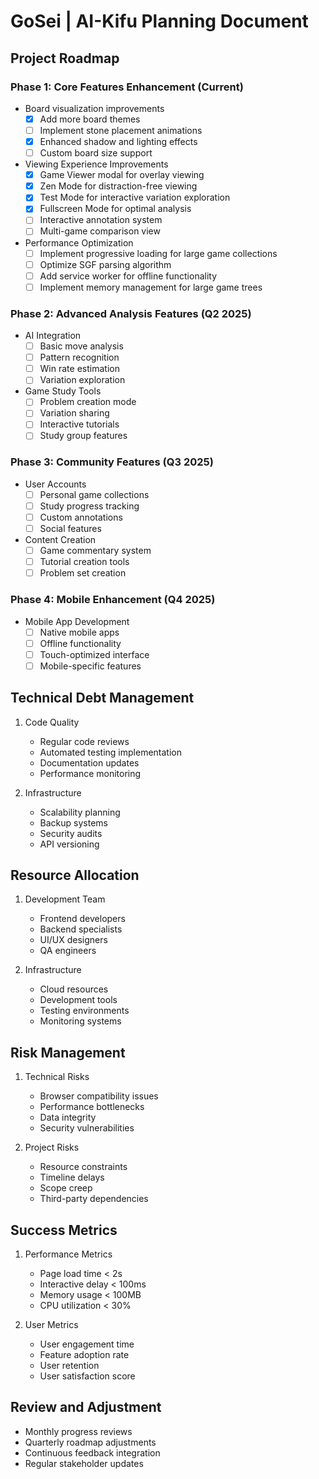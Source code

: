 # GoSei | AI-Kifu Planning Document

## Project Roadmap

### Phase 1: Core Features Enhancement (Current)
- Board visualization improvements
  - [x] Add more board themes
  - [ ] Implement stone placement animations
  - [x] Enhanced shadow and lighting effects
  - [ ] Custom board size support

- Viewing Experience Improvements
  - [x] Game Viewer modal for overlay viewing
  - [x] Zen Mode for distraction-free viewing
  - [x] Test Mode for interactive variation exploration
  - [x] Fullscreen Mode for optimal analysis
  - [ ] Interactive annotation system
  - [ ] Multi-game comparison view

- Performance Optimization
  - [ ] Implement progressive loading for large game collections
  - [ ] Optimize SGF parsing algorithm
  - [ ] Add service worker for offline functionality
  - [ ] Implement memory management for large game trees

### Phase 2: Advanced Analysis Features (Q2 2025)
- AI Integration
  - [ ] Basic move analysis
  - [ ] Pattern recognition
  - [ ] Win rate estimation
  - [ ] Variation exploration

- Game Study Tools
  - [ ] Problem creation mode
  - [ ] Variation sharing
  - [ ] Interactive tutorials
  - [ ] Study group features

### Phase 3: Community Features (Q3 2025)
- User Accounts
  - [ ] Personal game collections
  - [ ] Study progress tracking
  - [ ] Custom annotations
  - [ ] Social features

- Content Creation
  - [ ] Game commentary system
  - [ ] Tutorial creation tools
  - [ ] Problem set creation

### Phase 4: Mobile Enhancement (Q4 2025)
- Mobile App Development
  - [ ] Native mobile apps
  - [ ] Offline functionality
  - [ ] Touch-optimized interface
  - [ ] Mobile-specific features

## Technical Debt Management
1. Code Quality
   - Regular code reviews
   - Automated testing implementation
   - Documentation updates
   - Performance monitoring

2. Infrastructure
   - Scalability planning
   - Backup systems
   - Security audits
   - API versioning

## Resource Allocation
1. Development Team
   - Frontend developers
   - Backend specialists
   - UI/UX designers
   - QA engineers

2. Infrastructure
   - Cloud resources
   - Development tools
   - Testing environments
   - Monitoring systems

## Risk Management
1. Technical Risks
   - Browser compatibility issues
   - Performance bottlenecks
   - Data integrity
   - Security vulnerabilities

2. Project Risks
   - Resource constraints
   - Timeline delays
   - Scope creep
   - Third-party dependencies

## Success Metrics
1. Performance Metrics
   - Page load time < 2s
   - Interactive delay < 100ms
   - Memory usage < 100MB
   - CPU utilization < 30%

2. User Metrics
   - User engagement time
   - Feature adoption rate
   - User retention
   - User satisfaction score

## Review and Adjustment
- Monthly progress reviews
- Quarterly roadmap adjustments
- Continuous feedback integration
- Regular stakeholder updates 